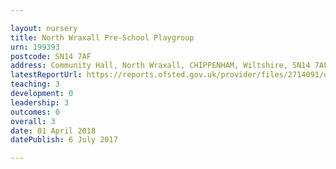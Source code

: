 ```yaml
---

layout: nursery
title: North Wraxall Pre-School Playgroup
urn: 199393
postcode: SN14 7AF
address: Community Hall, North Wraxall, CHIPPENHAM, Wiltshire, SN14 7AF
latestReportUrl: https://reports.ofsted.gov.uk/provider/files/2714091/urn/199393.pdf
teaching: 3
development: 0
leadership: 3
outcomes: 0
overall: 3
date: 01 April 2018 
datePublish: 6 July 2017

---
```

